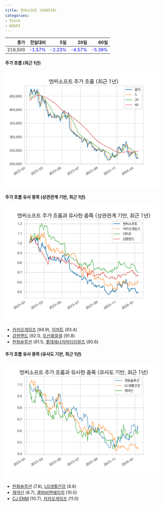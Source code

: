 ```yaml
---
title: 엔씨소프트 (036570)
categories:
- Stock
- KOSPI
---
```


|종가|전일대비|5일|20일|60일|
|---:|-------:|--:|---:|---:|
|219,500|<span style="color: blue">-1.57%</span>|<span style="color: blue">-2.23%</span>|<span style="color: blue">-4.57%</span>|<span style="color: blue">-5.39%</span>|

<!-- more -->

#### 주가 흐름 (최근 1년)
![036570](/assets/images/stock/036570.png)


#### 주가 흐름 유사 종목 (상관관계 기반, 최근 1년)
![036570](/assets/images/stock/036570_corr.png)
- [카카오게임즈](/293490/) (94.9), [이마트](/139480/) (93.4)
- [강원랜드](/035250/) (92.1), [두산퓨얼셀](/336260/) (91.8)
- [한화솔루션](/009830/) (91.1), [롯데에너지머티리얼즈](/020150/) (90.6)


#### 주가 흐름 유사 종목 (유사도 기반, 최근 1년)
![036570](/assets/images/stock/036570_sim.png)
- [한화솔루션](/009830/) (7.8), [LG생활건강](/051900/) (8.6)
- [제넥신](/095700/) (8.7), [콜마비앤에이치](/200130/) (10.0)
- [CJ ENM](/035760/) (10.7), [카카오게임즈](/293490/) (11.0)